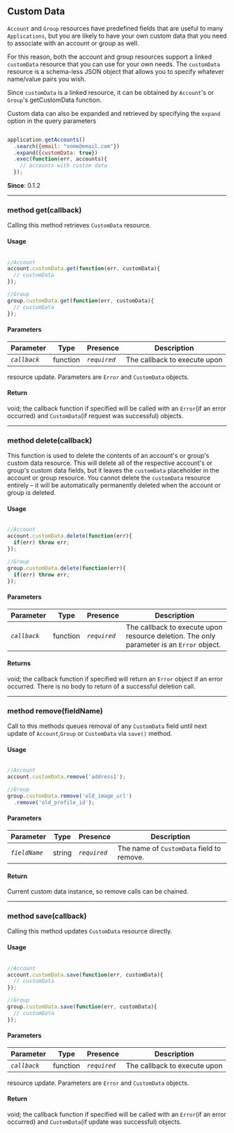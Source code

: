 ## Custom Data

`Account` and `Group` resources have predefined fields that are useful to many `Applications`, but you are likely to have your own custom data that you need to associate with an account or group as well.

For this reason, both the account and group resources support a linked `customData` resource that you can use for your own needs. The `customData` resource is a schema-less JSON object that allows you to specify whatever name/value pairs you wish.

Since `customData` is a linked resource, it can be obtained by `Account`'s  or `Group`'s  getCustomData function.

Custom data can also be expanded and retrieved by specifying the `expand` option in the query parameters

```javascript

application.getAccounts()
  .search({email: "some@email.com"})
  .expand({customData: true})
  .exec(function(err, accounts){
    // accounts with custom data
  });

```

**Since**: 0.1.2

---

<a name="get"></a>
### <span class="member">method</span> get(callback)

Calling this method retrieves `CustomData` resource.

#### Usage

```javascript

//Account
account.customData.get(function(err, customData){
  // customData
});

//Group
group.customData.get(function(err, customData){
  // customData
});

```

#### Parameters

| Parameter   | Type            | Presence   | Description
|-------------|---------------- |----------- | -----------
| *`callback`* | function | *`required`* | The callback to execute upon
 resource update. Parameters are `Error` and `CustomData` objects.


#### Return

void; the callback function if specified will be called with an
`Error`(if an error occurred) and
`CustomData`(if request was successful) objects.

---

<a name="delete"></a>
### <span class="member">method</span> delete(callback)

This function is used to delete the contents of an account's or group's custom data resource.
 This will delete all of the respective account's or group's custom data fields, but it leaves
 the `customData` placeholder in the account or group resource. You cannot delete the `customData`
 resource entirely – it will be automatically permanently deleted when the account or group is
 deleted.

#### Usage

```javascript

//Account
account.customData.delete(function(err){
  if(err) throw err;
});

//Group
group.customData.delete(function(err){
  if(err) throw err;
});

```


#### Parameters

| Parameter   | Type            | Presence   | Description
|-------------|---------------- |----------- | -----------
| *`callback`* | function | *`required`* | The callback to execute upon resource deletion. The only parameter is an `Error` object.

#### Returns
void; the callback function if specified will return an `Error` object if an error occurred.  There is no body to return of a successful deletion call.

---

<a name="remove"></a>
### <span class="member">method</span> remove(fieldName)

Call to this methods queues removal of any `CustomData` field until next
 update of `Account`,`Group` or `CustomData` via `save()` method.

#### Usage

```javascript

//Account
account.customData.remove('address1');

//Group
group.customData.remove('old_image_url')
  .remove('old_profile_id');

```

#### Parameters

| Parameter   | Type            | Presence   | Description
|-------------|---------------- |----------- | -----------
| *`fieldName`* | string | *`required`* | The name of `CustomData` field to remove.


#### Return

Current custom data instance, so remove calls can be chained.

---

<a name="save"></a>
### <span class="member">method</span> save(callback)

Calling this method updates `CustomData` resource directly.

#### Usage

```javascript

//Account
account.customData.save(function(err, customData){
  // customData
});

//Group
group.customData.save(function(err, customData){
  // customData
});

```

#### Parameters

| Parameter   | Type            | Presence   | Description
|-------------|---------------- |----------- | -----------
| *`callback`* | function | *`required`* | The callback to execute upon
 resource update. Parameters are `Error` and `CustomData` objects.


#### Return

void; the callback function if specified will be called with an
`Error`(if an error occurred) and
`CustomData`(if update was successful) objects.